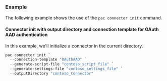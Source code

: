 ### Example

The following example shows the use of the `pac connector init` command.

#### Connector init with output directory and connection template for OAuth AAD authentication

In this example, we'll initialize a connector in the current directory.

```powershell
pac connector init `
  --connection-template "OAuthAAD" `
  --generate-script-file "contoso_script_file" `
  --generate-settings-file "contoso_settings_file" `
  --outputDirectory "contoso_Connector"
```
